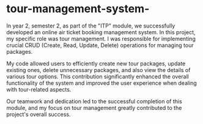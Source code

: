 # tour-management-system-

In year 2, semester 2, as part of the "ITP" module, we successfully developed an online air ticket booking management system. In this project, my specific role was tour management. I was responsible for implementing crucial CRUD (Create, Read, Update, Delete) operations for managing tour packages.

My code allowed users to efficiently create new tour packages, update existing ones, delete unnecessary packages, and also view the details of various tour options. This contribution significantly enhanced the overall functionality of the system and improved the user experience when dealing with tour-related aspects.

Our teamwork and dedication led to the successful completion of this module, and my focus on tour management greatly contributed to the project's overall success.
